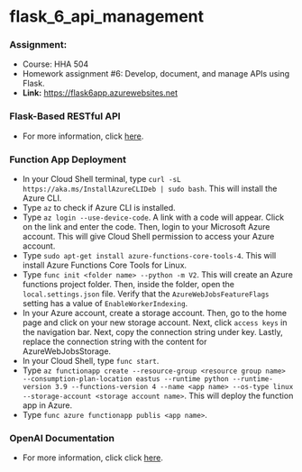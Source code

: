 # flask_6_api_management

### Assignment:
- Course: HHA 504
- Homework assignment #6: Develop, document, and manage APIs using Flask.
- **Link:** https://flask6app.azurewebsites.net 

### Flask-Based RESTful API
- For more information, click [here](https://github.com/Beczheng/flask_6_api_management/blob/main/LocalFunctionProj/function_app.py).

### Function App Deployment
- In your Cloud Shell terminal, type `curl -sL https://aka.ms/InstallAzureCLIDeb | sudo bash`. This will install the Azure CLI.
- Type `az` to check if Azure CLI is installed.
- Type `az login --use-device-code`. A link with a code will appear. Click on the link and enter the code. Then, login to your Microsoft Azure account. This will give Cloud Shell permission to access your Azure account.
- Type `sudo apt-get install azure-functions-core-tools-4`. This will install Azure Functions Core Tools for Linux.
- Type `func init <folder name> --python -m V2`. This will create an Azure functions project folder. Then, inside the folder, open the `local.settings.json` file. Verify that the `AzureWebJobsFeatureFlags` setting has a value of `EnableWorkerIndexing`.
- In your Azure account, create a storage account. Then, go to the home page and click on your new storage account. Next, click `access keys` in the navigation bar. Next, copy the connection string under key. Lastly, replace the connection string with the content for AzureWebJobsStorage.
- In your Cloud Shell, type `func start`.
- Type `az functionapp create --resource-group <resource group name> --consumption-plan-location eastus --runtime python --runtime-version 3.9 --functions-version 4 --name <app name> --os-type linux --storage-account <storage account name>`. This will deploy the function app in Azure.
- Type `func azure functionapp publis <app name>`.

### OpenAI Documentation
- For more information, click click [here](https://github.com/Beczheng/flask_6_api_management/blob/main/flask/app_flasgger.py).
